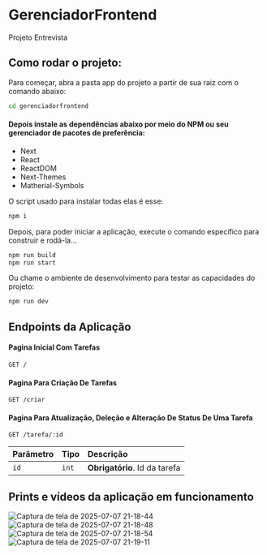 # GerenciadorFrontend
Projeto Entrevista

## Como rodar o projeto:

Para começar, abra a pasta app do projeto a partir de sua raiz com o comando abaixo:
```bash
cd gerenciadorfrontend
```

#### Depois instale as dependências abaixo por meio do NPM ou seu gerenciador de pacotes de preferência:
- Next
- React
- ReactDOM
- Next-Themes
- Matherial-Symbols

O script usado para instalar todas elas é esse:
```bash
npm i
```

Depois, para poder iniciar a aplicação, execute o comando específico para construir e rodá-la...
```bash
npm run build
npm run start
```

Ou chame o ambiente de desenvolvimento para testar as capacidades do projeto:
```bash
npm run dev
```

## Endpoints da Aplicação

#### Pagina Inicial Com Tarefas

```http
GET /
```

#### Pagina Para Criação De Tarefas

```http
GET /criar
```

#### Pagina Para Atualização, Deleção e Alteração De Status De Uma Tarefa

```http
GET /tarefa/:id
```

| Parâmetro   | Tipo       | Descrição                                                             |
| :---------- | :--------- | :-------------------------------------------------------------------- |
| `id`        | `int`      | **Obrigatório**. Id da tarefa                                         |

## Prints e vídeos da aplicação em funcionamento
![Captura de tela de 2025-07-07 21-18-44](https://github.com/user-attachments/assets/0e8c6697-aee4-4262-9597-8d10115b53a6)
![Captura de tela de 2025-07-07 21-18-48](https://github.com/user-attachments/assets/2829a8c1-c706-444e-9dc2-424d3a7bfecf)
![Captura de tela de 2025-07-07 21-18-54](https://github.com/user-attachments/assets/d314240b-27d4-49a9-bc6a-2ace99554fd4)
![Captura de tela de 2025-07-07 21-19-11](https://github.com/user-attachments/assets/0bf7cafe-9af2-4e40-ab0d-f5651e5f6115)
